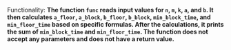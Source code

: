 Functionality: **The function `func` reads input values for `n`, `m`, `k`, `a`, and `b`. It then calculates `a_floor`, `a_block`, `b_floor`, `b_block`, `min_block_time`, and `min_floor_time` based on specific formulas. After the calculations, it prints the sum of `min_block_time` and `min_floor_time`. The function does not accept any parameters and does not have a return value.**